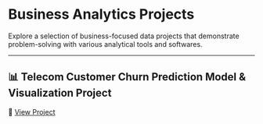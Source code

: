 # Business Analytics Projects

Explore a selection of business-focused data projects that demonstrate problem-solving with various analytical tools and softwares.

---

## 📊 Telecom Customer Churn Prediction Model & Visualization Project

🔗 [View Project](../projects/business/project-1-sales-analysis/)
